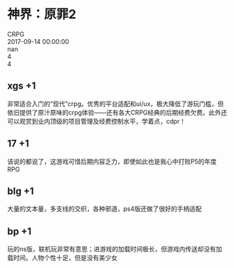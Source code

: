 



# 神界：原罪2
  
CRPG  
2017-09-14 00:00:00  
nan  
4  
4
## xgs +1


非常适合入门的“现代”crpg。优秀的平台适配和ui/ux，极大降低了游玩门槛，但依旧提供了原汁原味的crpg体验——还有各大CRPG经典的后期经费欠费。此外还可以观赏到业内顶级的项目管理及经费控制水平，学着点，cdpr！
## 17 +1


该说的都说了，这游戏可惜后期内容乏力，即使如此也是我心中打败P5的年度RPG
## blg +1


大量的文本量，多支线的交织，各种邪道，ps4版还做了很好的手柄适配
## bp +1


玩的ns版，联机玩非常有意思；进游戏的加载时间极长，但游戏内传送却没有加载时间。人物个性十足，但是没有美少女
